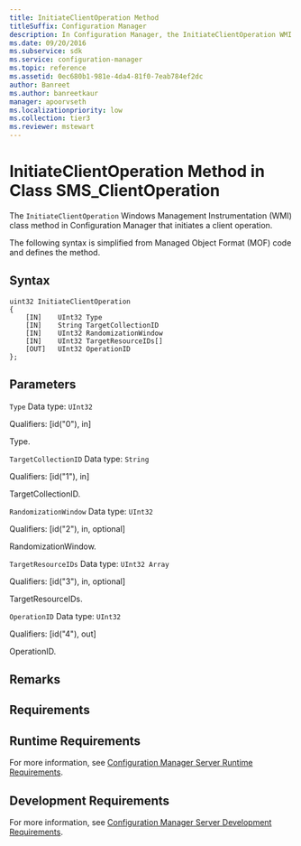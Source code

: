 ```yaml
---
title: InitiateClientOperation Method
titleSuffix: Configuration Manager
description: In Configuration Manager, the InitiateClientOperation WMI class method initiates a client operation.
ms.date: 09/20/2016
ms.subservice: sdk
ms.service: configuration-manager
ms.topic: reference
ms.assetid: 0ec680b1-981e-4da4-81f0-7eab784ef2dc
author: Banreet
ms.author: banreetkaur
manager: apoorvseth
ms.localizationpriority: low
ms.collection: tier3
ms.reviewer: mstewart
---
```

# InitiateClientOperation Method in Class SMS_ClientOperation
The `InitiateClientOperation` Windows Management Instrumentation (WMI) class method in Configuration Manager that initiates a client operation.

 The following syntax is simplified from Managed Object Format (MOF) code and defines the method.

## Syntax

```
uint32 InitiateClientOperation
{
    [IN]    UInt32 Type
    [IN]    String TargetCollectionID
    [IN]    UInt32 RandomizationWindow
    [IN]    UInt32 TargetResourceIDs[]
    [OUT]   UInt32 OperationID
};
```

## Parameters
 `Type`
 Data type: `UInt32`

 Qualifiers: [id("0"), in]

 Type.

 `TargetCollectionID`
 Data type: `String`

 Qualifiers: [id("1"), in]

 TargetCollectionID.

 `RandomizationWindow`
 Data type: `UInt32`

 Qualifiers: [id("2"), in, optional]

 RandomizationWindow.

 `TargetResourceIDs`
 Data type: `UInt32 Array`

 Qualifiers: [id("3"), in, optional]

 TargetResourceIDs.

 `OperationID`
 Data type: `UInt32`

 Qualifiers: [id("4"), out]

 OperationID.

## Remarks

## Requirements

## Runtime Requirements
 For more information, see [Configuration Manager Server Runtime Requirements](../../../develop/core/reqs/server-runtime-requirements.md).

## Development Requirements
 For more information, see [Configuration Manager Server Development Requirements](../../../develop/core/reqs/server-development-requirements.md).
